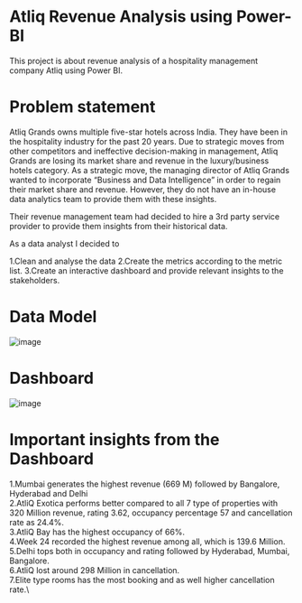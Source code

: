 # Atliq Revenue Analysis using Power-BI
This project is about revenue analysis of a hospitality management company Atliq using Power BI.

# Problem statement

Atliq Grands owns multiple five-star hotels across India. They have been in the hospitality industry for the past 20 years. Due to strategic moves from other competitors and ineffective decision-making in management, Atliq Grands are losing its market share and revenue in the luxury/business hotels category. As a strategic move, the managing director of Atliq Grands wanted to incorporate “Business and Data Intelligence” in order to regain their market share and revenue. However, they do not have an in-house data analytics team to provide them with these insights.

Their revenue management team had decided to hire a 3rd party service provider to provide them insights from their historical data.

As a data analyst I decided to
 
1.Clean and analyse the data
2.Create the metrics according to the metric list.
3.Create an interactive dashboard and provide relevant insights to the stakeholders.

# Data Model
![image](https://github.com/user-attachments/assets/ff560c0b-ef03-47e9-b4f3-58c9936af6dc)

# Dashboard
![image](https://github.com/user-attachments/assets/781a655c-7240-4863-aede-f92177232a01)

# Important insights from the Dashboard

1.Mumbai generates the highest revenue (669 M) followed by Bangalore, Hyderabad and Delhi\
2.AtliQ Exotica performs better compared to all 7 type of properties with 320 Million revenue, rating 3.62, occupancy percentage 57 and cancellation rate as 24.4%.\
3.AtliQ Bay has the highest occupancy of 66%.\
4.Week 24 recorded the highest revenue among all, which is 139.6 Million.\
5.Delhi tops both in occupancy and rating followed by Hyderabad, Mumbai, Bangalore.\
6.AtliQ lost around 298 Million in cancellation.\
7.Elite type rooms has the most booking and as well higher cancellation rate.\

